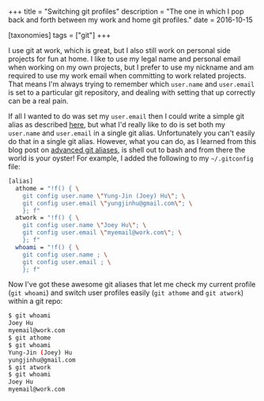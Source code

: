 +++
title = "Switching git profiles"
description = "The one in which I pop back and forth between my work and home git profiles."
date = 2016-10-15

[taxonomies]
tags = ["git"]
+++

I use git at work, which is great, but I also still work on personal side
projects for fun at home. I like to use my legal name and personal email when
working on my own projects, but I prefer to use my nickname and am required to
use my work email when committing to work related projects. That means I'm
always trying to remember which `user.name` and `user.email` is set to a
particular git repository, and dealing with setting that up correctly can be a
real pain.

If all I wanted to do was set my `user.email` then I could write a simple git
alias as described
[here](http://www.codeography.com/2011/08/05/project-specific-git-author.html),
but what I'd really like to do is set both my `user.name` and `user.email` in a
single git alias. Unfortunately you can't easily do that in a single git alias.
However, what you can do, as I learned from this blog post on [advanced git
aliases](http://blogs.atlassian.com/2014/10/advanced-git-aliases/), is shell out
to bash and from there the world is your oyster! For example, I added the
following to my `~/.gitconfig` file:

```bash
[alias]
  athome = "!f() { \
    git config user.name \"Yung-Jin (Joey) Hu\"; \
    git config user.email \"yungjinhu@gmail.com\"; \
    }; f"
  atwork = "!f() { \
    git config user.name \"Joey Hu\"; \
    git config user.email \"myemail@work.com\"; \
    }; f"
  whoami = "!f() { \
    git config user.name ; \
    git config user.email ; \
    }; f"
```

Now I've got these awesome git aliases that let me check my current profile (`git whoami`) and
switch user profiles easily (`git athome` and `git atwork`) within a git repo:

```bash
$ git whoami
Joey Hu
myemail@work.com
$ git athome
$ git whoami
Yung-Jin (Joey) Hu
yungjinhu@gmail.com
$ git atwork
$ git whoami
Joey Hu
myemail@work.com
```